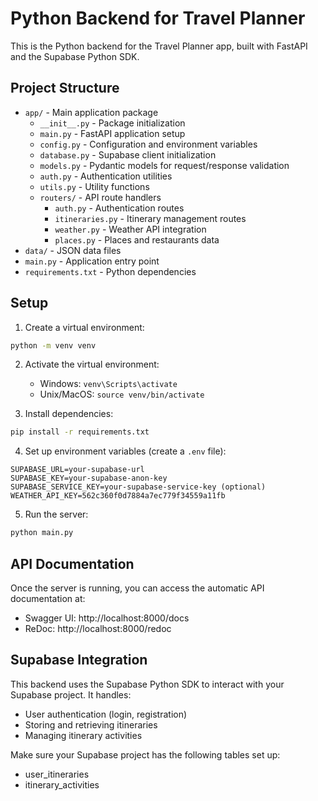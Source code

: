 
# Python Backend for Travel Planner

This is the Python backend for the Travel Planner app, built with FastAPI and the Supabase Python SDK.

## Project Structure

- `app/` - Main application package
  - `__init__.py` - Package initialization
  - `main.py` - FastAPI application setup
  - `config.py` - Configuration and environment variables
  - `database.py` - Supabase client initialization
  - `models.py` - Pydantic models for request/response validation
  - `auth.py` - Authentication utilities
  - `utils.py` - Utility functions
  - `routers/` - API route handlers
    - `auth.py` - Authentication routes
    - `itineraries.py` - Itinerary management routes
    - `weather.py` - Weather API integration
    - `places.py` - Places and restaurants data
- `data/` - JSON data files
- `main.py` - Application entry point
- `requirements.txt` - Python dependencies

## Setup

1. Create a virtual environment:
```bash
python -m venv venv
```

2. Activate the virtual environment:
   - Windows: `venv\Scripts\activate`
   - Unix/MacOS: `source venv/bin/activate`

3. Install dependencies:
```bash
pip install -r requirements.txt
```

4. Set up environment variables (create a `.env` file):
```
SUPABASE_URL=your-supabase-url
SUPABASE_KEY=your-supabase-anon-key
SUPABASE_SERVICE_KEY=your-supabase-service-key (optional)
WEATHER_API_KEY=562c360f0d7884a7ec779f34559a11fb
```

5. Run the server:
```bash
python main.py
```

## API Documentation

Once the server is running, you can access the automatic API documentation at:
- Swagger UI: http://localhost:8000/docs
- ReDoc: http://localhost:8000/redoc

## Supabase Integration

This backend uses the Supabase Python SDK to interact with your Supabase project. It handles:

- User authentication (login, registration)
- Storing and retrieving itineraries
- Managing itinerary activities

Make sure your Supabase project has the following tables set up:
- user_itineraries
- itinerary_activities
